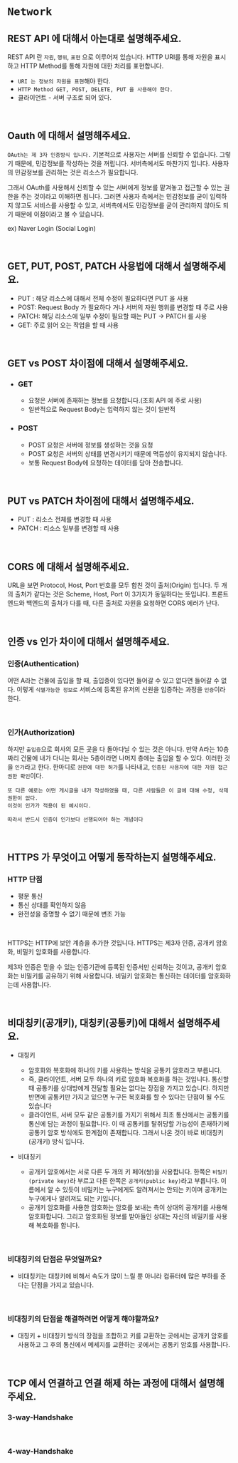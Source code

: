 # `Network`

## REST API 에 대해서 아는대로 설명해주세요.

REST API 란 `자원`, `행위`, `표현` 으로 이루어져 있습니다. HTTP URI를 통해 자원을 표시하고 HTTP Method를 통해 자원에 대한 처리를 표현합니다.

- `URI 는 정보의 자원을 표현`해야 한다. 
- `HTTP Method GET, POST, DELETE, PUT 을 사용해야 한다.`
- 클라이언트 - 서버 구조로 되어 있다.

<br>

## Oauth 에 대해서 설명해주세요.

`OAuth는 제 3자 인증방식 입니다.` 기본적으로 사용자는 서버를 신뢰할 수 없습니다. 그렇기 때문에, 민감정보를 작성하는 것을 꺼립니다. 서버측에서도 마찬가지 입니다. 사용자의 민감정보를 관리하는 것은 리소스가 필요합니다.

그래서 OAuth를 사용해서 신뢰할 수 있는 서버에게 정보를 맡겨놓고 접근할 수 있는 권한을 주는 것이라고 이해하면 됩니다. 그러면 사용자 측에서는 민감정보를 굳이 입력하지 않고도 서비스를 사용할 수 있고, 서버측에서도 민감정보를 굳이 관리하지 않아도 되기 때문에 이점이라고 볼 수 있습니다.

ex) Naver Login (Social Login)

<br>

## GET, PUT, POST, PATCH 사용법에 대해서 설명해주세요.

- PUT : 해당 리소스에 대해서 전체 수정이 필요하다면 PUT 을 사용
- POST: Request Body 가 필요하다 거나 서버의 자원 행위를 변경할 때 주로 사용
- PATCH: 해딩 리소스에 일부 수정이 필요할 때는 PUT -> PATCH 를 사용
- GET: 주로 읽어 오는 작업을 할 때 사용 

<br>

## GET vs POST 차이점에 대해서 설명해주세요.

- ### GET
  - 요청은 서버에 존재하는 정보를 요청합니다.(조회 API 에 주로 사용)
  - 일반적으로 Request Body는 입력하지 않는 것이 일반적

- ### POST
  - POST 요청은 서버에 정보를 생성하는 것을 요청
  - POST 요청은 서버의 상태를 변경시키기 때문에 멱등성이 유지되지 않습니다.
  - 보통 Request Body에 요청하는 데이터를 담아 전송합니다.
  
<br>

## PUT vs PATCH 차이점에 대해서 설명해주세요.

- PUT : 리소스 전체를 변경할 때 사용
- PATCH : 리소스 일부를 변경할 때 사용

<br>

## CORS 에 대해서 설명해주세요.

URL을 보면 Protocol, Host, Port 번호를 모두 합친 것이 출처(Origin) 입니다. 두 개의 출처가 같다는 것은 Scheme, Host, Port 이 3가지가 동일하다는 뜻입니다. 프론트엔드와 백엔드의 출처가 다를 때, 다른 출처로 자원을 요청하면 CORS 에러가 난다.

<br>

## 인증 vs 인가 차이에 대해서 설명해주세요. 

### 인증(Authentication)

어떤 A라는 건물에 출입을 할 때, 출입증이 있다면 들어갈 수 있고 없다면 들어갈 수 없다. 이렇게 `식별가능한 정보로` 서비스에 등록된 유저의 신원을 입증하는 과정을 `인증`이라 한다.

<br>

### 인가(Authorization)

하지만 `출입증`으로 회사의 모든 곳을 다 돌아다닐 수 있는 것은 아니다. 만약 A라는 10층짜리 건물에 내가 다니는 회사는 5층이라면 나머지 층에는 출입을 할 수 있다.
이러한 것을 `인가`라고 한다. 한마디로 `권한에 대한 허가`를 나타내고, `인증된 사용자에 대한 자원 접근 권한 확인`이다.

```
또 다른 예로는 어떤 게시글을 내가 작성하였을 때, 다른 사람들은 이 글에 대해 수정, 삭제 권한이 없다. 
이것이 인가가 적용이 된 예시이다.
```

`따라서 반드시 인증이 인가보다 선행되어야 하는 개념이다`

<br>

## HTTPS 가 무엇이고 어떻게 동작하는지 설명해주세요.

### HTTP 단점

- 평문 통신
- 통신 상대를 확인하지 않음
- 완전성을 증명할 수 없기 때문에 변조 가능

<br>

HTTPS는 HTTP에 보안 계층을 추가한 것입니다. HTTPS는 제3자 인증, 공개키 암호화, 비밀키 암호화를 사용합니다.

제3자 인증은 믿을 수 있는 인증기관에 등록된 인증서만 신뢰하는 것이고, 공개키 암호화는 비밀키를 공유하기 위해 사용합니다. 비밀키 암호화는 통신하는 데이터를 암호화하는데 사용합니다.

<br>

## 비대칭키(공개키), 대칭키(공통키)에 대해서 설명해주세요. 

- 대칭키
  - 암호화와 복호화에 하나의 키를 사용하는 방식을 공통키 암호라고 부릅니다.
  - 즉, 클라이언트, 서버 모두 하나의 키로 암호화 복호화를 하는 것입니다. 통신할 때 공통키를 상대방에게 전달할 필요는 없다는 장점을 가지고 있습니다. 하지만 반면에 공통키만 가지고 있으면 누구든 복호화를 할 수 있다는 단점이 될 수도 있습니다
  - 클라이언트, 서버 모두 같은 공통키를 가지기 위해서 최초 통신에서는 공통키를 통신에 담는 과정이 필요합니다. 이 때 공통키를 탈취당할 가능성이 존재하기에 공통키 암호 방식에도 한계점이 존재합니다. 그래서 나온 것이 바로 비대칭키(공개키) 방식 입니다.

- 비대칭키
  - 공개키 암호에서는 서로 다른 두 개의 키 페어(쌍)을 사용합니다. 한쪽은 `비밀키(private key)`라 부르고 다른 한쪽은 `공개키(public key)`라고 부릅니다. 이름에서 알 수 있듯이 비밀키는 누구에게도 알려져서는 안되는 키이며 공개키는 누구에게나 알려져도 되는 키입니다.
  - 공개키 암호화를 사용한 암호화는 암호를 보내는 측이 상대의 공개키를 사용해 암호화합니다. 그리고 암호화된 정보를 받아들인 상대는 자신의 비밀키를 사용해 복호화를 합니다.

<br>

### 비대칭키의 단점은 무엇일까요? 

- 비대칭키는 대칭키에 비해서 속도가 많이 느릴 뿐 아니라 컴퓨터에 많은 부하를 준다는 단점을 가지고 있습니다.

<br>

### 비대칭키의 단점을 해결하려면 어떻게 해야할까요?

- 대칭키 + 비대칭키 방식의 장점을 조합하고 키를 교환하는 곳에서는 공개키 암호를 사용하고 그 후의 통신에서 메세지를 교환하는 곳에서는 공통키 암호를 사용합니다.

<br>

## TCP 에서 연결하고 연결 해제 하는 과정에 대해서 설명해주세요. 

### 3-way-Handshake

<br>

### 4-way-Handshake

<br>

